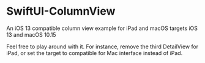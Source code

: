 # SwiftUI-ColumnView
An iOS 13 compatible column view example for iPad and macOS
targets iOS 13 and macOS 10.15

Feel free to play around with it. For instance, remove the third DetailView for iPad, or set the target to compatible for Mac interface instead of iPad.
